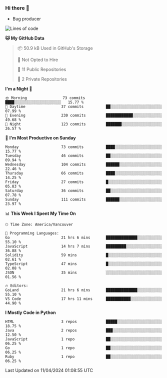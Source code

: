 ### Hi there 👋
* Bug producer


<!--START_SECTION:waka-->
![Lines of code](https://img.shields.io/badge/From%20Hello%20World%20I%27ve%20Written-163.2%20thousand%20lines%20of%20code-blue)

**🐱 My GitHub Data** 

> 📦 50.9 kB Used in GitHub's Storage 
 > 
> 🚫 Not Opted to Hire
 > 
> 📜 11 Public Repositories 
 > 
> 🔑 2 Private Repositories 
 > 
**I'm a Night 🦉** 

```text
🌞 Morning                73 commits          ████░░░░░░░░░░░░░░░░░░░░░   15.77 % 
🌆 Daytime                37 commits          ██░░░░░░░░░░░░░░░░░░░░░░░   07.99 % 
🌃 Evening                230 commits         ████████████░░░░░░░░░░░░░   49.68 % 
🌙 Night                  123 commits         ███████░░░░░░░░░░░░░░░░░░   26.57 % 
```
📅 **I'm Most Productive on Sunday** 

```text
Monday                   73 commits          ████░░░░░░░░░░░░░░░░░░░░░   15.77 % 
Tuesday                  46 commits          ██░░░░░░░░░░░░░░░░░░░░░░░   09.94 % 
Wednesday                104 commits         ██████░░░░░░░░░░░░░░░░░░░   22.46 % 
Thursday                 66 commits          ████░░░░░░░░░░░░░░░░░░░░░   14.25 % 
Friday                   27 commits          █░░░░░░░░░░░░░░░░░░░░░░░░   05.83 % 
Saturday                 36 commits          ██░░░░░░░░░░░░░░░░░░░░░░░   07.78 % 
Sunday                   111 commits         ██████░░░░░░░░░░░░░░░░░░░   23.97 % 
```


📊 **This Week I Spent My Time On** 

```text
🕑︎ Time Zone: America/Vancouver

💬 Programming Languages: 
Go                       21 hrs 6 mins       ██████████████░░░░░░░░░░░   55.10 % 
JavaScript               14 hrs 7 mins       █████████░░░░░░░░░░░░░░░░   36.88 % 
Solidity                 59 mins             █░░░░░░░░░░░░░░░░░░░░░░░░   02.61 % 
TypeScript               47 mins             █░░░░░░░░░░░░░░░░░░░░░░░░   02.08 % 
JSON                     35 mins             ░░░░░░░░░░░░░░░░░░░░░░░░░   01.56 % 

🔥 Editors: 
GoLand                   21 hrs 6 mins       ██████████████░░░░░░░░░░░   55.10 % 
VS Code                  17 hrs 11 mins      ███████████░░░░░░░░░░░░░░   44.90 % 
```

**I Mostly Code in Python** 

```text
HTML                     3 repos             █████░░░░░░░░░░░░░░░░░░░░   18.75 % 
Java                     2 repos             ███░░░░░░░░░░░░░░░░░░░░░░   12.50 % 
JavaScript               1 repo              ██░░░░░░░░░░░░░░░░░░░░░░░   06.25 % 
Go                       1 repo              ██░░░░░░░░░░░░░░░░░░░░░░░   06.25 % 
Ruby                     1 repo              ██░░░░░░░░░░░░░░░░░░░░░░░   06.25 % 
```




 Last Updated on 11/04/2024 01:08:55 UTC
<!--END_SECTION:waka-->
